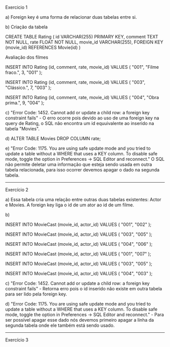 Exercicio 1

a) Foreign key é uma forma de relacionar duas tabelas entre si.

b) Criação da tabela 

CREATE TABLE Rating (
id VARCHAR(255) PRIMARY KEY,
comment TEXT NOT NULL,
rate FLOAT NOT NULL,
movie_id VARCHAR(255),
FOREIGN KEY (movie_id) REFERENCES Movie(id)
)

Avaliação dos filmes

INSERT INTO Rating (id, comment, rate, movie_id)
VALUES (
"001",
"Filme fraco.",
3,
"001"
);

INSERT INTO Rating (id, comment, rate, movie_id)
VALUES (
"003",
"Clássico.",
7,
"003"
);

INSERT INTO Rating (id, comment, rate, movie_id)
VALUES (
"004",
"Obra prima.",
9,
"004"
);

c) "Error Code: 1452. Cannot add or update a child row: a foreign key constraint fails" - O erro ocorre pois devido ao uso de uma foreign key na query de Rating, o SQL não encontra um id equuivalente ao inserido na tabela "Movies".

d) ALTER TABLE Movies DROP COLUMN rate;

e) "Error Code: 1175. You are using safe update mode and you tried to update a table without a WHERE that uses a KEY column.  To disable safe mode, toggle the option in Preferences -> SQL Editor and reconnect." O SQL não permite deletar uma informação que esteja sendo usada em outra tabela relacionada, para isso ocorrer devemos apagar o dado na segunda tabela.

---------------------------------------------------------------------------------------------------------------

Exercício 2

a) Essa tabela cria uma relação entre outras duas tabelas existentes: Actor e Movies. A foreign key liga o id de um ator ao id de um filme.

b) 

INSERT INTO MovieCast (movie_id, actor_id)
VALUES (
"001",
"002"
);

INSERT INTO MovieCast (movie_id, actor_id)
VALUES (
"003",
"005"
);

INSERT INTO MovieCast (movie_id, actor_id)
VALUES (
"004",
"006"
);

INSERT INTO MovieCast (movie_id, actor_id)
VALUES (
"001",
"007"
);

INSERT INTO MovieCast (movie_id, actor_id)
VALUES (
"003",
"005"
);

INSERT INTO MovieCast (movie_id, actor_id)
VALUES (
"004",
"003"
);

c) "Error Code: 1452. Cannot add or update a child row: a foreign key constraint fails" - Retorna erro pois o id inserido não existe em outra tabela para ser lido pela foreign key.

d) "Error Code: 1175. You are using safe update mode and you tried to update a table without a WHERE that uses a KEY column.  To disable safe mode, toggle the option in Preferences -> SQL Editor and reconnect." - Para ser possível apagar esse dado nós devemos primeiro apagar a linha da segunda tabela onde ele também está sendo usado.

---------------------------------------------------------------------------------------------------------------

Exercício 3
